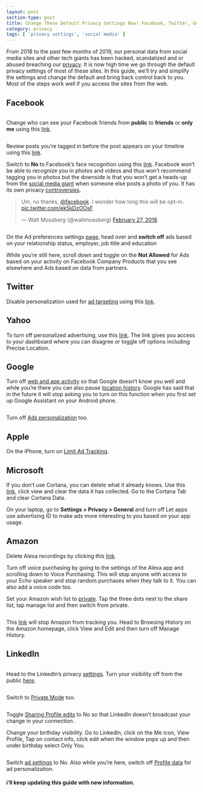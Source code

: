 ```yaml
---
layout: post
section-type: post
title: Change These Default Privacy Settings Now! Facebook, Twitter, Google, Microsoft, Apple, LinkedIn, Yahoo and Amazon
category: privacy
tags: [ 'privacy settings', 'social media' ]
---
```

<!-- wp:paragraph -->
<p>From 2018 to the past few months of 2019, our personal data from 
social media sites and other tech giants has been hacked, scandalized 
and or abused breaching our <a href="https://techweez.com/?s=privacy" target="_blank" rel="noreferrer noopener">privacy</a>.
 It is now high time we go through the default privacy settings of most 
of these sites. In this guide, we’ll try and simplify the settings and 
change the default and bring back control back to you. Most of the steps
 work well if you access the sites from the web.</p>
<!-- /wp:paragraph -->

<!-- wp:heading -->
<h2>Facebook</h2>
<!-- /wp:heading -->

<!-- wp:image {"id":84623,"align":"center"} -->
<div class="wp-block-image"><figure class="aligncenter"><img src="https://i0.wp.com/techweez.com/wp-content/uploads/2019/05/Privacy-Settings-and-Tools.png?resize=640%2C372&amp;ssl=1" alt="" class="wp-image-84623" /></figure></div>
<!-- /wp:image -->

<!-- wp:paragraph -->
<p>Change who can see your Facebook friends from <strong>public</strong> to <strong>friends</strong> or <strong>only me</strong> using this <a href="https://www.facebook.com/settings?tab=privacy" target="_blank" rel="noreferrer noopener">link</a>.</p>
<!-- /wp:paragraph -->

<!-- wp:image {"id":84624,"align":"center"} -->
<div class="wp-block-image"><figure class="aligncenter"><img src="https://i2.wp.com/techweez.com/wp-content/uploads/2019/05/Timeline-and-Tagging-Settings.png?resize=640%2C319&amp;ssl=1" alt="" class="wp-image-84624" /></figure></div>
<!-- /wp:image -->

<!-- wp:paragraph -->
<p>Review posts you’re tagged in before the post appears on your timeline using this <a href="https://www.facebook.com/settings?tab=timeline" target="_blank" rel="noreferrer noopener">link</a>.</p>
<!-- /wp:paragraph -->

<!-- wp:paragraph -->
<p>Switch to <strong>No</strong> to Facebook’s face recognition using this <a href="https://www.facebook.com/settings?tab=facerec" target="_blank" rel="noreferrer noopener">link</a>.
 Facebook won’t be able to recognize you in photos and videos and thus 
won’t recommend tagging you in photos but the downside is that you won’t
 get a heads-up from the <a href="https://newsroom.fb.com/news/2017/12/managing-your-identity-on-facebook-with-face-recognition-technology/" target="_blank" rel="noreferrer noopener">social media giant</a> when someone else posts a photo of you. It has its own privacy <a href="https://www.usatoday.com/story/tech/news/2018/04/19/facebook-growing-use-facial-recognition-raises-privacy-concerns/526937002/" target="_blank" rel="noreferrer noopener">controversies</a>.</p>
<!-- /wp:paragraph -->

<!-- wp:quote -->
<blockquote class="wp-block-quote"><p>Um, no thanks, <a href="https://twitter.com/facebook?ref_src=twsrc%5Etfw">@facebook</a>. I wonder how long this will be opt-in. <a href="https://t.co/ek5kDzOOsF">pic.twitter.com/ek5kDzOOsF</a></p><p>— Walt Mossberg (@waltmossberg) <a href="https://twitter.com/waltmossberg/status/968462612345380865?ref_src=twsrc%5Etfw">February 27, 2018</a></p></blockquote>
<!-- /wp:quote -->

<!-- wp:image {"id":84625,"align":"center"} -->
<div class="wp-block-image"><figure class="aligncenter"><img src="https://i1.wp.com/techweez.com/wp-content/uploads/2019/05/Your-Information.png?resize=640%2C276&amp;ssl=1" alt="" class="wp-image-84625" /></figure></div>
<!-- /wp:image -->

<!-- wp:paragraph -->
<p>On the Ad preferences settings <a href="https://www.facebook.com/ads/preferences/?entry_product=ad_settings_screen" target="_blank" rel="noreferrer noopener">page</a>, head over and <strong>switch off</strong>&nbsp;ads based on your relationship status, employer, job title and education</p>
<!-- /wp:paragraph -->

<!-- wp:paragraph -->
<p>While you’re still here, scroll down and toggle on the <strong>Not Allowed</strong> for&nbsp;Ads based on your activity on Facebook Company Products that you see elsewhere and&nbsp;Ads based on data from partners.</p>
<!-- /wp:paragraph -->

<!-- wp:heading -->
<h2>Twitter</h2>
<!-- /wp:heading -->

<!-- wp:paragraph -->
<p>Disable personalization used for <a href="https://techweez.com/2019/05/30/why-youre-seeing-more-promoted-tweets/" target="_blank" rel="noreferrer noopener">ad targeting</a> using this <a href="https://twitter.com/settings/personalization" target="_blank" rel="noreferrer noopener">link</a>.</p>
<!-- /wp:paragraph -->

<!-- wp:heading -->
<h2>Yahoo</h2>
<!-- /wp:heading -->

<!-- wp:paragraph -->
<p>To turn off personalized advertising, use this <a href="http://yahoo.mydashboard.oath.com/" target="_blank" rel="noreferrer noopener">link</a>. The link gives you access to your dashboard where you can disagree or toggle off options including Precise Location.</p>
<!-- /wp:paragraph -->

<!-- wp:heading -->
<h2>Google</h2>
<!-- /wp:heading -->

<!-- wp:paragraph -->
<p>Turn off <a href="https://myaccount.google.com/activitycontrols?pli=1" target="_blank" rel="noreferrer noopener">web and app activity</a> so that Google doesn’t know you well and while you’re there you can also pause <a href="https://techweez.com/2018/08/14/google-location-history/" target="_blank" rel="noreferrer noopener">location history</a>.
 Google has said that in the future it will stop asking&nbsp;you to turn on 
this function when you first set up Google Assistant on your Android 
phone.</p>
<!-- /wp:paragraph -->

<!-- wp:image {"id":84627,"align":"center"} -->
<div class="wp-block-image"><figure class="aligncenter"><img src="https://i2.wp.com/techweez.com/wp-content/uploads/2019/05/Ad-Personalization.png?resize=640%2C422&amp;ssl=1" alt="" class="wp-image-84627" /></figure></div>
<!-- /wp:image -->

<!-- wp:paragraph -->
<p>Turn off <a href="https://adssettings.google.com/authenticated" target="_blank" rel="noreferrer noopener">Ads personalization</a> too.</p>
<!-- /wp:paragraph -->

<!-- wp:heading -->
<h2>Apple</h2>
<!-- /wp:heading -->

<!-- wp:paragraph -->
<p>On the iPhone, turn on <a href="https://support.apple.com/en-us/HT202074" target="_blank" rel="noreferrer noopener">Limit Ad Tracking</a>.</p>
<!-- /wp:paragraph -->

<!-- wp:heading -->
<h2>Microsoft</h2>
<!-- /wp:heading -->

<!-- wp:paragraph -->
<p>If you don’t use Cortana, you can delete what it already knows. Use this <a href="https://account.microsoft.com/privacy/" target="_blank" rel="noreferrer noopener">link</a>, click view and clear the data it has collected. Go to the Cortana Tab and clear Cortana Data.</p>
<!-- /wp:paragraph -->

<!-- wp:paragraph -->
<p>On your laptop, go to <strong>Settings &gt; Privacy &gt; General</strong> and turn off&nbsp;Let apps use advertising ID to make ads more interesting to you based on your app usage.</p>
<!-- /wp:paragraph -->

<!-- wp:heading -->
<h2>Amazon</h2>
<!-- /wp:heading -->

<!-- wp:paragraph -->
<p>Delete Alexa recordings by clicking this <a href="https://asmw.amazon.com/recordings/manage" target="_blank" rel="noreferrer noopener">link</a>.</p>
<!-- /wp:paragraph -->

<!-- wp:paragraph -->
<p>Turn off voice purchasing by going to the settings of the Alexa app 
and scrolling down to Voice Purchasing. This will stop anyone with 
access to your Echo speaker and stop random purchases when they talk to 
it. You can also add a voice code too.</p>
<!-- /wp:paragraph -->

<!-- wp:paragraph -->
<p>Set your Amazon wish list to <a href="https://www.amazon.com/hz/wishlist/ls/newwl?&amp;sort=default" target="_blank" rel="noreferrer noopener">private</a>. Tap the three dots next to the share list, tap manage list and then switch from private.</p>
<!-- /wp:paragraph -->

<!-- wp:image {"id":84628,"align":"center"} -->
<div class="wp-block-image"><figure class="aligncenter"><img src="https://i1.wp.com/techweez.com/wp-content/uploads/2019/05/Amazon.png?resize=640%2C197&amp;ssl=1" alt="" class="wp-image-84628" /></figure></div>
<!-- /wp:image -->

<!-- wp:paragraph -->
<p>This <a href="https://www.amazon.com/gp/history/ref=nav_timeline_view_history" target="_blank" rel="noreferrer noopener">link</a>
 will stop Amazon from tracking you. Head to Browsing History on the 
Amazon homepage, click View and Edit and then turn off Manage History.</p>
<!-- /wp:paragraph -->

<!-- wp:heading -->
<h2>LinkedIn</h2>
<!-- /wp:heading -->

<!-- wp:image {"id":84629,"align":"center"} -->
<div class="wp-block-image"><figure class="aligncenter"><img src="https://i2.wp.com/techweez.com/wp-content/uploads/2019/05/LinkedIn-Profile.jpg?resize=640%2C356&amp;ssl=1" alt="" class="wp-image-84629" /></figure></div>
<!-- /wp:image -->

<!-- wp:paragraph -->
<p>Head to the LinkedIn’s privacy <a href="https://www.linkedin.com/psettings/" target="_blank" rel="noreferrer noopener">settings</a>. Turn your visibility off from the public <a href="https://www.linkedin.com/public-profile/settings" target="_blank" rel="noreferrer noopener">here</a>.</p>
<!-- /wp:paragraph -->

<!-- wp:image {"id":84630,"align":"center"} -->
<div class="wp-block-image"><figure class="aligncenter"><img src="https://i1.wp.com/techweez.com/wp-content/uploads/2019/05/Anonymous-Mode.png?resize=640%2C252&amp;ssl=1" alt="" class="wp-image-84630" /></figure></div>
<!-- /wp:image -->

<!-- wp:paragraph -->
<p>Switch to <a href="https://www.linkedin.com/psettings/profile-visibility" target="_blank" rel="noreferrer noopener">Private Mode</a> too.</p>
<!-- /wp:paragraph -->

<!-- wp:image {"id":84631,"align":"center"} -->
<div class="wp-block-image"><figure class="aligncenter"><img src="https://i1.wp.com/techweez.com/wp-content/uploads/2019/05/LinkedIn-Conection-change.png?resize=640%2C410&amp;ssl=1" alt="" class="wp-image-84631" /></figure></div>
<!-- /wp:image -->

<!-- wp:paragraph -->
<p>Toggle <a rel="noreferrer noopener" href="https://www.linkedin.com/psettings/activity-broadcast" target="_blank">Sharing Profile edits</a> to No so that LinkedIn doesn’t broadcast your change in your connection.</p>
<!-- /wp:paragraph -->

<!-- wp:paragraph -->
<p>Change 
your birthday visibility. Go to LinkedIn, click on the Me icon, View 
Profile, Tap on contact info, click edit when the window pops up and 
then under birthday select Only You.</p>
<!-- /wp:paragraph -->

<!-- wp:image {"id":84632,"align":"center"} -->
<div class="wp-block-image"><figure class="aligncenter"><img src="https://i0.wp.com/techweez.com/wp-content/uploads/2019/05/LinkedIn-Ads.png?resize=640%2C473&amp;ssl=1" alt="" class="wp-image-84632" /></figure></div>
<!-- /wp:image -->

<!-- wp:paragraph -->
<p>Switch <a href="https://www.linkedin.com/psettings/advertising" target="_blank" rel="noreferrer noopener">ad settings</a> to No. Also while you’re here,&nbsp;switch off <a href="https://www.linkedin.com/psettings/advertising/profile-data" target="_blank" rel="noreferrer noopener">Profile data</a> for ad personalization.</p>
<!-- /wp:paragraph -->

<!-- wp:heading {"level":4} -->
<h4>i’ll keep updating this guide with new information.</h4>
<!-- /wp:heading -->
